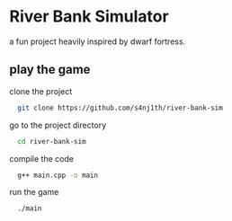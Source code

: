 
# River Bank Simulator

a fun project heavily inspired by dwarf fortress.


## play the game

clone the project

```bash
  git clone https://github.com/s4nj1th/river-bank-sim
```

go to the project directory

```bash
  cd river-bank-sim
```

compile the code

```bash
  g++ main.cpp -o main
```

run the game

```bash
  ./main
```

